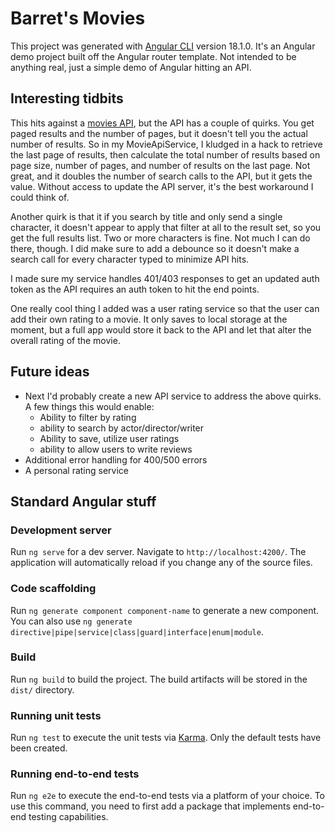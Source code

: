 # Barret's Movies

This project was generated with [Angular CLI](https://github.com/angular/angular-cli) version 18.1.0. It's an Angular demo project built off the Angular router template. Not intended to be anything real, just a simple demo of Angular hitting an API.

## Interesting tidbits

This hits against a [movies API](https://github.com/thisdot/movies-api), but the API has a couple of quirks. You get paged results and the number of pages, but it doesn't tell you the actual number of results. So in my MovieApiService, I kludged in a hack to retrieve the last page of results, then calculate the total number of results based on page size, number of pages, and number of results on the last page. Not great, and it doubles the number of search calls to the API, but it gets the value. Without access to update the API server, it's the best workaround I could think of.

Another quirk is that it if you search by title and only send a single character, it doesn't appear to apply that filter at all to the result set, so you get the full results list. Two or more characters is fine. Not much I can do there, though. I did make sure to add a debounce so it doesn't make a search call for every character typed to minimize API hits.

I made sure my service handles 401/403 responses to get an updated auth token as the API requires an auth token to hit the end points. 

One really cool thing I added was a user rating service so that the user can add their own rating to a movie. It only saves to local storage at the moment, but a full app would store it back to the API and let that alter the overall rating of the movie.


## Future ideas

- Next I'd probably create a new API service to address the above quirks. A few things this would enable:
  - Ability to filter by rating
  - ability to search by actor/director/writer
  - Ability to save, utilize user ratings
  - ability to allow users to write reviews
- Additional error handling for 400/500 errors
- A personal rating service


## Standard Angular stuff

### Development server

Run `ng serve` for a dev server. Navigate to `http://localhost:4200/`. The application will automatically reload if you change any of the source files.

### Code scaffolding

Run `ng generate component component-name` to generate a new component. You can also use `ng generate directive|pipe|service|class|guard|interface|enum|module`.

### Build

Run `ng build` to build the project. The build artifacts will be stored in the `dist/` directory.

### Running unit tests

Run `ng test` to execute the unit tests via [Karma](https://karma-runner.github.io). Only the default tests have been created. 

### Running end-to-end tests

Run `ng e2e` to execute the end-to-end tests via a platform of your choice. To use this command, you need to first add a package that implements end-to-end testing capabilities.


